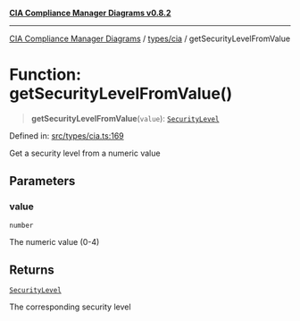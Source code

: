 [**CIA Compliance Manager Diagrams v0.8.2**](../../../README.md)

***

[CIA Compliance Manager Diagrams](../../../modules.md) / [types/cia](../README.md) / getSecurityLevelFromValue

# Function: getSecurityLevelFromValue()

> **getSecurityLevelFromValue**(`value`): [`SecurityLevel`](../type-aliases/SecurityLevel.md)

Defined in: [src/types/cia.ts:169](https://github.com/Hack23/cia-compliance-manager/blob/423c5d261c747ade8ca2550e176aa05168b5a31e/src/types/cia.ts#L169)

Get a security level from a numeric value

## Parameters

### value

`number`

The numeric value (0-4)

## Returns

[`SecurityLevel`](../type-aliases/SecurityLevel.md)

The corresponding security level
